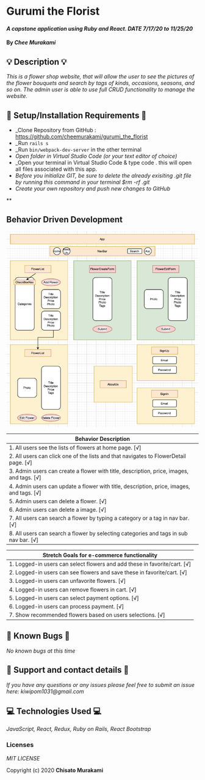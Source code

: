 # **Gurumi the Florist**

#### _A capstone application using Ruby and React. DATE 7/17/20 to 11/25/20_

#### By _**Chee Murakami**_

## 💡 Description 💡

_This is a flower shop website, that will allow the user to see the pictures of the flower bouquets and search by tags of kinds, occasions, seasons, and so on. The admin user is able to use full CRUD functionality to manage the website._ 

## 🔧 Setup/Installation Requirements 🔨

* _Clone Repository from GitHub : https://github.com/cheemurakami/gurumi_the_florist
* _Run `rails s`
* _Run `bin/webpack-dev-server` in the other terminal
* _Open folder in Virtual Studio Code (or your text editor of choice)_
* _Open your terminal in Virtual Studio Code & type code . this will open all files associated with this app. 
* _Before you initialize GIT, be sure to delete the already exisiting .git file by running this command in your terminal $rm -rf .git_
* _Create your own repository and push new changes to GitHub_

**

## Behavior Driven Development 

![tree](./diagram1.png)

|   **Behavior Description**        |
|-------------------------------|
| 1. All users see the lists of flowers at home page. [√]|
| 2. All users can click one of the lists and that navigates to FlowerDetail page. [√]|
| 3. Admin users can create a flower with title, description, price, images, and tags. [√]|
| 4. Admin users can update a flower with title, description, price, images, and tags. [√]|
| 5. Admin users can delete a flower. [√]|
| 6. Admin users can delete a image. [√]|
| 7. All users can search a flower by typing a category or a tag in nav bar. [√]|
| 8. All users can search a flower by selecting categories and tags in sub nav bar. [√]|

|   **Stretch Goals for e-commerce functionality**        |
|-------------------------------|
| 1. Logged-in users can select flowers and add these in favorite/cart. [√]|
| 2. Logged-in users can see flowers and save these in favorite/cart. [√]|
| 3. Logged-in users can unfavorite flowers. [√]|
| 4. Logged-in users can remove flowers in cart. [√]|
| 5. Logged-in users can select payment options. [√]|
| 6. Logged-in users can process payment. [√]|
| 7. Show recommended flowers based on users selections. [√]|


## 🐛 Known Bugs 🐛

_No known bugs at this time_

## 📮 Support and contact details 📮

_If you have any questions or any issues please feel free to submit an issue here: kiwipom1031@gmail.com_

## 💻  Technologies Used 💻 

_JavaScript, React, Redux, Ruby on Rails, React Bootstrap_ 


### Licenses
*MIT LICENSE*

Copyright (c) 2020 **Chisato Murakami**

